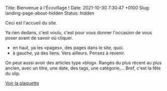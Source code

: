 Title: Bienvenue à l'Écovillage !
Date: 2021-10-30 7:30:47 +0100
Slug: landing-page-about-hidden
Status: hidden

Ceci est l'accueil du site.

Ya rien dedans, c'est voulu, c'est pour vous donner l'occasion de vous poser avant de savoir où cliquer.

- en haut, ya les «pages», des pages dans le site, quoi.
- à gauche, ya des liens. Vers ailleurs. Pensez à revenir.

On peut aussi avoir des articles type «blog». Rangés du plus récent au plus ancien, avec un titre, une date, des tags, une catégorie,… Bref, c'est la fête du slip.

[Voir la plaquette](https://ecovillage-la-lanterne.net/files/plaquette.pdf)
